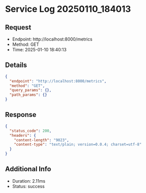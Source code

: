 # Service Log 20250110_184013

## Request
- Endpoint: http://localhost:8000/metrics
- Method: GET
- Time: 2025-01-10 18:40:13

## Details
```json
{
  "endpoint": "http://localhost:8000/metrics",
  "method": "GET",
  "query_params": {},
  "path_params": {}
}
```

## Response
```json
{
  "status_code": 200,
  "headers": {
    "content-length": "9023",
    "content-type": "text/plain; version=0.0.4; charset=utf-8"
  }
}
```

## Additional Info
- Duration: 2.11ms
- Status: success
